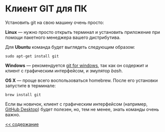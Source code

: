 # Клиент GIT для ПК

Установить git на свою машину очень просто:

**Linux** — нужно просто открыть терминал и установить приложение при помощи пакетного менеджера вашего дистрибутива. 

Для **Ubuntu** команда будет выглядеть следующим образом:

```
sudo apt-get install git
```

**Windows** — рекомендуется [git for windows](https://git-scm.com/download/win), так как он содержит и клиент с графическим интерфейсом, и эмулятор *bash*.

**OS X** — проще всего воспользоваться homebrew. После его установки запустите в терминале:

```
brew install git
```

Если вы новичок, клиент с графическим интерфейсом (например, [GitHub Desktop](https://desktop.github.com/)) будет полезен, но, тем не менее, знать команды очень важно.

[<< содержание](./readme.md)